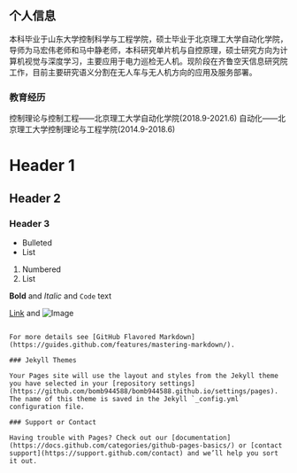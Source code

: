 ## 个人信息
本科毕业于山东大学控制科学与工程学院，硕士毕业于北京理工大学自动化学院，导师为马宏伟老师和马中静老师，本科研究单片机与自控原理，硕士研究方向为计算机视觉与深度学习，主要应用于电力巡检无人机。现阶段在齐鲁空天信息研究院工作，目前主要研究语义分割在无人车与无人机方向的应用及服务部署。

### 教育经历

控制理论与控制工程——北京理工大学自动化学院(2018.9-2021.6)
自动化——北京理工大学控制理论与工程学院(2014.9-2018.6)
# Header 1
## Header 2
### Header 3

- Bulleted
- List

1. Numbered
2. List

**Bold** and _Italic_ and `Code` text

[Link](url) and ![Image](src)
```

For more details see [GitHub Flavored Markdown](https://guides.github.com/features/mastering-markdown/).

### Jekyll Themes

Your Pages site will use the layout and styles from the Jekyll theme you have selected in your [repository settings](https://github.com/bomb944588/bomb944588.github.io/settings/pages). The name of this theme is saved in the Jekyll `_config.yml` configuration file.

### Support or Contact

Having trouble with Pages? Check out our [documentation](https://docs.github.com/categories/github-pages-basics/) or [contact support](https://support.github.com/contact) and we’ll help you sort it out.
